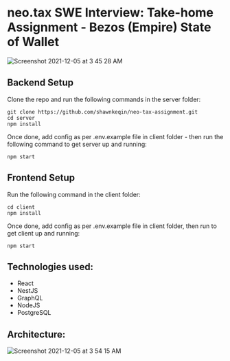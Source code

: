 # neo.tax SWE Interview: Take-home Assignment - Bezos (Empire) State of Wallet

![Screenshot 2021-12-05 at 3 45 28 AM](https://user-images.githubusercontent.com/44067954/144722639-972f4d7f-d4ad-4875-bb2c-13cd024139f3.png)



## Backend Setup 

Clone the repo and run the following commands in the server folder:

```
git clone https://github.com/shawnkeqin/neo-tax-assignment.git
cd server
npm install 
```

Once done, add config as per .env.example file in client folder - then run the following command to get server up and running:

```
npm start 
```

## Frontend Setup 

Run the following command in the client folder:

```
cd client
npm install 
```

Once done, add config as per .env.example file in client folder, then run to get client up and running: 

```
npm start 
```

## Technologies used:

- React
- NestJS
- GraphQL
- NodeJS
- PostgreSQL 

## Architecture: 

![Screenshot 2021-12-05 at 3 54 15 AM](https://user-images.githubusercontent.com/44067954/144722891-9354f13d-c8e4-4055-bfa4-adf6011e5090.png)

